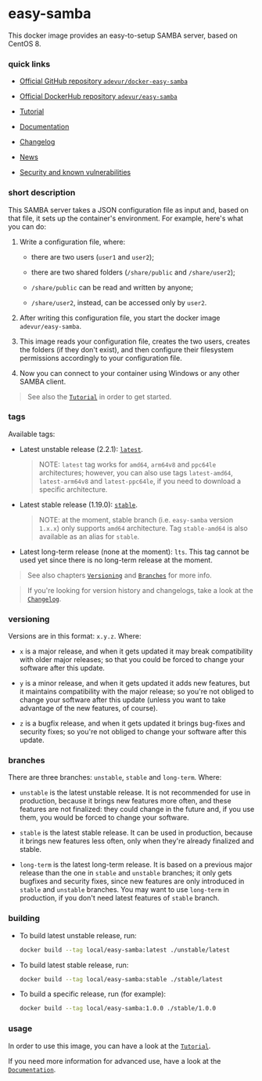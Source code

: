 # easy-samba
This docker image provides an easy-to-setup SAMBA server, based on CentOS 8.

### quick links
- [Official GitHub repository `adevur/docker-easy-samba`](https://github.com/adevur/docker-easy-samba)

- [Official DockerHub repository `adevur/easy-samba`](https://hub.docker.com/r/adevur/easy-samba)

- [Tutorial](https://github.com/adevur/docker-easy-samba/blob/master/docs/TUTORIAL.md)

- [Documentation](https://github.com/adevur/docker-easy-samba/blob/master/docs/DOCUMENTATION.md)

- [Changelog](https://github.com/adevur/docker-easy-samba/blob/master/docs/CHANGELOG.md)

- [News](https://github.com/adevur/docker-easy-samba/blob/master/NEWS.md)

- [Security and known vulnerabilities](https://github.com/adevur/docker-easy-samba/blob/master/SECURITY.md)

### short description
This SAMBA server takes a JSON configuration file as input and, based on that file, it sets up the container's environment. For example, here's what you can do:

1) Write a configuration file, where:

    - there are two users (`user1` and `user2`);

    - there are two shared folders (`/share/public` and `/share/user2`);

    - `/share/public` can be read and written by anyone;

    - `/share/user2`, instead, can be accessed only by `user2`.

2) After writing this configuration file, you start the docker image `adevur/easy-samba`.

3) This image reads your configuration file, creates the two users, creates the folders (if they don't exist), and then configure their filesystem permissions accordingly to your configuration file.

4) Now you can connect to your container using Windows or any other SAMBA client.

> See also the [`Tutorial`](https://github.com/adevur/docker-easy-samba/blob/master/docs/TUTORIAL.md) in order to get started.

### tags
Available tags:

- Latest unstable release (2.2.1): [`latest`](https://github.com/adevur/docker-easy-samba/blob/master/unstable/latest/Dockerfile).

  > NOTE: `latest` tag works for `amd64`, `arm64v8` and `ppc64le` architectures; however, you can also use tags `latest-amd64`, `latest-arm64v8` and `latest-ppc64le`, if you need to download a specific architecture.

- Latest stable release (1.19.0): [`stable`](https://github.com/adevur/docker-easy-samba/blob/master/stable/latest/Dockerfile).

  > NOTE: at the moment, stable branch (i.e. `easy-samba` version `1.x.x`) only supports `amd64` architecture. Tag `stable-amd64` is also available as an alias for `stable`.

- Latest long-term release (none at the moment): `lts`. This tag cannot be used yet since there is no long-term release at the moment.

> See also chapters [`Versioning`](https://github.com/adevur/docker-easy-samba/blob/master/README.md#versioning)
and [`Branches`](https://github.com/adevur/docker-easy-samba/blob/master/README.md#branches) for more info.

> If you're looking for version history and changelogs, take a look at the [`Changelog`](https://github.com/adevur/docker-easy-samba/blob/master/docs/CHANGELOG.md).

### versioning
Versions are in this format: `x.y.z`. Where:

- `x` is a major release, and when it gets updated it may break compatibility with older major releases; so that you could be forced to change your software after this update.

- `y` is a minor release, and when it gets updated it adds new features, but it maintains compatibility with the major release; so you're not obliged to change your software after this update (unless you want to take advantage of the new features, of course).

- `z` is a bugfix release, and when it gets updated it brings bug-fixes and security fixes; so you're not obliged to change your software after this update.

### branches
There are three branches: `unstable`, `stable` and `long-term`. Where:

- `unstable` is the latest unstable release. It is not recommended for use in production, because it brings new features more often, and these features are not finalized: they could change in the future and, if you use them, you would be forced to change your software.

- `stable` is the latest stable release. It can be used in production, because it brings new features less often, only when they're already finalized and stable.

- `long-term` is the latest long-term release. It is based on a previous major release than the one in `stable` and `unstable` branches; it only gets bugfixes and security fixes, since new features are only introduced in `stable` and `unstable` branches. You may want to use `long-term` in production, if you don't need latest features of `stable` branch.

### building
- To build latest unstable release, run:
  ```sh
  docker build --tag local/easy-samba:latest ./unstable/latest
  ```

- To build latest stable release, run:
  ```sh
  docker build --tag local/easy-samba:stable ./stable/latest
  ```

- To build a specific release, run (for example):
  ```sh
  docker build --tag local/easy-samba:1.0.0 ./stable/1.0.0
  ```

### usage
In order to use this image, you can have a look at the [`Tutorial`](https://github.com/adevur/docker-easy-samba/blob/master/docs/TUTORIAL.md).

If you need more information for advanced use, have a look at the [`Documentation`](https://github.com/adevur/docker-easy-samba/blob/master/docs/DOCUMENTATION.md).

